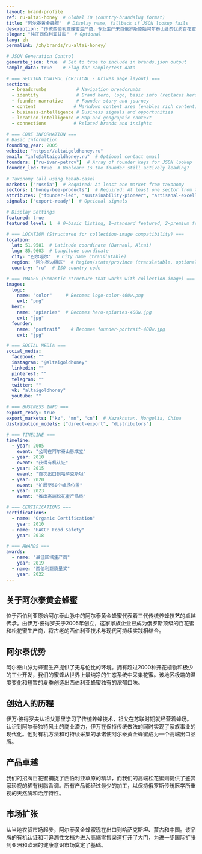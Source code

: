 ```yaml
---
layout: brand-profile
ref: ru-altai-honey  # Global ID (country-brandslug format)
title: "阿尔泰黄金蜂蜜"  # Display name, fallback if JSON lookup fails
description: "传统西伯利亚蜂蜜生产商，专业生产来自俄罗斯原始阿尔泰山脉的优质百花蜜和松花蜜。"
slogan: "纯正西伯利亚甘甜"  # Optional
lang: zh
permalink: /zh/brands/ru-altai-honey/

# JSON Generation Control
generate_json: true  # Set to true to include in brands.json output
sample_data: true    # Flag for sample/test data

# === SECTION CONTROL (CRITICAL - Drives page layout) ===
sections:
  - breadcrumbs           # Navigation breadcrumbs
  - identity              # Brand hero, logo, basic info (replaces hero)
  - founder-narrative     # Founder story and journey
  - content              # Markdown content area (enables rich content)
  - business-intelligence # Business signals and opportunities
  - location-intelligence # Map and geographic context
  - connections          # Related brands and insights

# === CORE INFORMATION ===
# Basic Information
founding_year: 2005
website: "https://altaigoldhoney.ru"
email: "info@altaigoldhoney.ru"  # Optional contact email
founders: ["ru-ivan-petrov"]  # Array of founder keys for JSON lookup
founder_led: true  # Boolean: Is the founder still actively leading?

# Taxonomy (all using kebab-case)
markets: ["russia"]  # Required: At least one market from taxonomy
sectors: ["honey-bee-products"]  # Required: At least one sector from taxonomy
attributes: ["founder-led", "sustainability-pioneer", "artisanal-excellence"]  # Optional attributes
signals: ["export-ready"]  # Optional signals

# Display Settings
featured: true
featured_level: 1  # 0=basic listing, 1=standard featured, 2=premium featured

# === LOCATION (Structured for collection-image compatibility) ===
location:
  lat: 51.9581  # Latitude coordinate (Barnaul, Altai)
  lng: 85.9603  # Longitude coordinate
  city: "巴尔瑙尔"  # City name (translatable)
  region: "阿尔泰边疆区"  # Region/state/province (translatable, optional)
  country: "ru"  # ISO country code

# === IMAGES (Semantic structure that works with collection-image) ===
images:
  logo:
    name: "color"     # Becomes logo-color-400w.png
    ext: "png"
  hero:
    name: "apiaries"  # Becomes hero-apiaries-400w.jpg
    ext: "jpg"
  founder:
    name: "portrait"    # Becomes founder-portrait-400w.jpg
    ext: "jpg"

# === SOCIAL MEDIA ===
social_media:
  facebook: ""
  instagram: "@altaigoldhoney"
  linkedin: ""
  pinterest: ""
  telegram: ""
  twitter: ""
  vk: "altaigoldhoney"
  youtube: ""

# === BUSINESS INFO ===
export_ready: true
export_markets: ["kz", "mn", "cn"]  # Kazakhstan, Mongolia, China
distribution_models: ["direct-export", "distributors"]

# === TIMELINE ===
timeline:
  - year: 2005
    event: "公司在阿尔泰山脉成立"
  - year: 2010
    event: "获得有机认证"
  - year: 2015
    event: "首次出口到哈萨克斯坦"
  - year: 2020
    event: "扩展至50个蜂场位置"
  - year: 2023
    event: "推出高端松花蜜产品线"

# === CERTIFICATIONS ===
certifications:
  - name: "Organic Certification"
    year: 2010
  - name: "HACCP Food Safety"
    year: 2018

# === AWARDS ===
awards:
  - name: "最佳区域生产商"
    year: 2019
  - name: "西伯利亚质量奖"
    year: 2022
---
```


## 关于阿尔泰黄金蜂蜜

位于西伯利亚原始阿尔泰山脉中的阿尔泰黄金蜂蜜代表着三代传统养蜂技艺的卓越传承。由伊万·彼得罗夫于2005年创立，这家家族企业已成为俄罗斯顶级的百花蜜和松花蜜生产商，将古老的西伯利亚技术与现代可持续实践相结合。

## 阿尔泰优势

阿尔泰山脉为蜂蜜生产提供了无与伦比的环境。拥有超过2000种开花植物和极少的工业开发，我们的蜜蜂从世界上最纯净的生态系统中采集花蜜。该地区极端的温度变化和短暂的夏季创造出西伯利亚蜂蜜独有的浓郁口味。

## 创始人的历程

伊万·彼得罗夫从祖父那里学习了传统养蜂技术，祖父在苏联时期就经营着蜂场。认识到阿尔泰独特风土的商业潜力，伊万在保持传统做法的同时实现了家族事业的现代化。他对有机方法和可持续采集的承诺使阿尔泰黄金蜂蜜成为一个高端出口品牌。

## 产品卓越

我们的招牌百花蜜捕捉了西伯利亚草原的精华，而我们的高端松花蜜则提供了鉴赏家珍视的稀有树脂香调。所有产品都经过最少的加工，以保持俄罗斯传统医学所重视的天然酶和治疗特性。

## 市场扩张

从当地农贸市场起步，阿尔泰黄金蜂蜜现在出口到哈萨克斯坦、蒙古和中国。该品牌的有机认证和可追溯性文档为进入高端零售渠道打开了大门，为进一步国际扩张到亚洲和欧洲的健康意识市场奠定了基础。